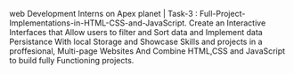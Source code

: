 web Development Interns on Apex planet | Task-3 :
 Full-Project-Implementations-in-HTML-CSS-and-JavaScript.
Create an Interactive Interfaces that Allow users to filter and Sort data and Implement data Persistance With local Storage and Showcase Skills and projects in a proffesional, Multi-page Websites And Combine HTML,CSS and JavaScript to build fully Functioning projects.
